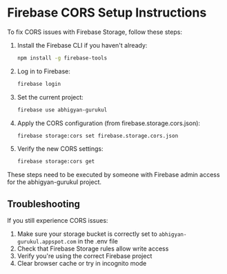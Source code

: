 # Firebase CORS Setup Instructions

To fix CORS issues with Firebase Storage, follow these steps:

1. Install the Firebase CLI if you haven't already:

   ```bash
   npm install -g firebase-tools
   ```

2. Log in to Firebase:

   ```bash
   firebase login
   ```

3. Set the current project:

   ```bash
   firebase use abhigyan-gurukul
   ```

4. Apply the CORS configuration (from firebase.storage.cors.json):

   ```bash
   firebase storage:cors set firebase.storage.cors.json
   ```

5. Verify the new CORS settings:
   ```bash
   firebase storage:cors get
   ```

These steps need to be executed by someone with Firebase admin access for the abhigyan-gurukul project.

## Troubleshooting

If you still experience CORS issues:

1. Make sure your storage bucket is correctly set to `abhigyan-gurukul.appspot.com` in the .env file
2. Check that Firebase Storage rules allow write access
3. Verify you're using the correct Firebase project
4. Clear browser cache or try in incognito mode
